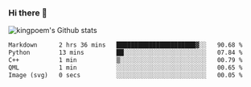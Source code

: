 ### Hi there 👋

![kingpoem's Github stats](https://github-readme-stats.vercel.app/api?username=kingpoem&show_icons=true)

  <!--START_SECTION:waka-->

```txt
Markdown      2 hrs 36 mins   ██████████████████████▓░░   90.68 %
Python        13 mins         ██░░░░░░░░░░░░░░░░░░░░░░░   07.84 %
C++           1 min           ▒░░░░░░░░░░░░░░░░░░░░░░░░   00.79 %
QML           1 min           ░░░░░░░░░░░░░░░░░░░░░░░░░   00.65 %
Image (svg)   0 secs          ░░░░░░░░░░░░░░░░░░░░░░░░░   00.05 %
```

<!--END_SECTION:waka-->
<!--
**kingpoem/kingpoem** is a ✨ _special_ ✨ repository because its `README.md` (this file) appears on your GitHub profile.

Here are some ideas to get you started:

- 🔭 I’m currently working on ...
- 🌱 I’m currently learning ...
- 👯 I’m looking to collaborate on ...
- 🤔 I’m looking for help with ...
- 💬 Ask me about ...
- 📫 How to reach me: ...
- 😄 Pronouns: ...
- ⚡ Fun fact: ...
-->
